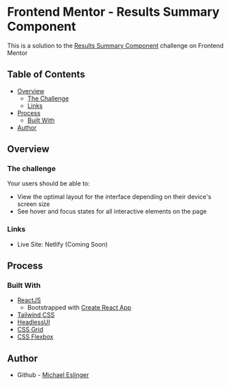# Frontend Mentor - Results Summary Component

This is a solution to the [Results Summary Component](https://www.frontendmentor.io/challenges/results-summary-component-CE_K6s0maV) challenge on Frontend Mentor

## Table of Contents

- [Overview](#overview)
    - [The Challenge](#challenge)
    - [Links](#links)
- [Process](#process)
    - [Built With](#built-with)
- [Author](#author)

## Overview
### The challenge

Your users should be able to:

 - View the optimal layout for the interface depending on their device's screen size
 - See hover and focus states for all interactive elements on the page

### Links
- Live Site: Netlify (Coming Soon)

## Process

### Built With
- [ReactJS](https://reactjs.org/)
    - Bootstrapped with [Create React App](https://github.com/facebook/create-react-app)
- [Tailwind CSS](https://tailwindcss.com/)
- [HeadlessUI](https://headlessui.com/)
- [CSS Grid](https://developer.mozilla.org/en-US/docs/Web/CSS/grid)
- [CSS Flexbox](https://developer.mozilla.org/en-US/docs/Learn/CSS/CSS_layout/Flexbox)

## Author
- Github - [Michael Eslinger](https://github.com/meslinger)